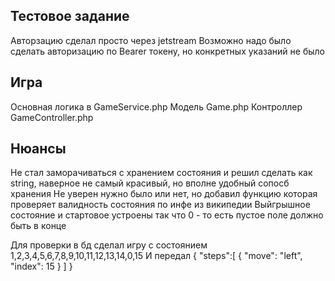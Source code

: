 ## Тестовое задание
 
Авторзацию сделал просто через jetstream
Возможно надо было сделать авторизацию по Bearer токену, но конкретных указаний не было

## Игра

Основная логика в GameService.php
Модель Game.php
Контроллер GameController.php

## Нюансы

Не стал заморачиваться с хранением состояния и решил сделать как string, наверное не самый красивый, но вполне удобный сопосб хранения
Не уверен нужно было или нет, но добавил функцию которая проверяет валидность состояния по инфе из википедии
Выйгрышное состояние и стартовое устроены так что 0 - то есть пустое поле должно быть в конце

Для проверки в бд сделал игру с состоянием 1,2,3,4,5,6,7,8,9,10,11,12,13,14,0,15
И передал 
{
    "steps":[
        {
            "move": "left",
            "index": 15
        }
    ]
}


